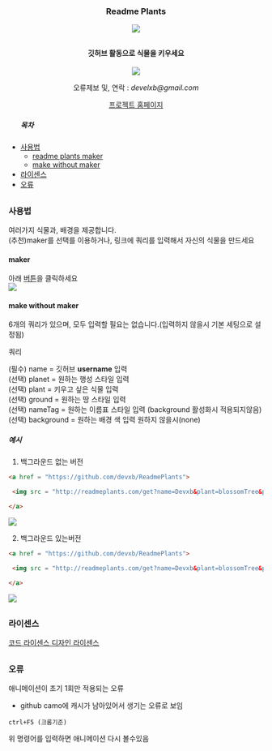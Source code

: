 
<div align="center">
    <h3> Readme Plants </h3>
    <img src = "http://readmeplants.com/get?name=Devxb&planet=blueMoon" style="object-fit:none"/>
</div>
<h2></h2>

<div align="center">
<h4> 깃허브 활동으로 식물을 키우세요 </h4>

<img src = "http://readmeplants.com/resources/svgfiles/grow.svg" style="object-fit:contain"/>

<p>오류제보 및, 연락 : <i>develxb@gmail.com</i></p>

<p><a href="http://readmeplants.com">프로젝트 홈페이지</a></p>

</div>

<ul>
<h5> 목차 </h5>
<li>
<a href="#manual">사용법</a>
<ul>
<li>
<a href="#maker">readme plants maker</a>
</li>
<li>
<a href="#makewithoutmaker">make without maker</a>
</li>
</ul>
</li>
<li>
<a href="#license">라이센스</a>
</li>
<li>
<a href="#error">오류</a>
</li>
</ul>
<h2></h2>

<h3 id="manual"> 사용법 </h3>

<p>
여러가지 식물과, 배경을 제공합니다. 
<br> (추천)maker를 선택를 이용하거나, 링크에 쿼리를 입력해서 자신의 식물을 만드세요
</p>

<h4 id="maker"> maker </h4>
아래 <a href="http://readmeplants.com/maker?name=Devxb&planet=yellowMoon&plant=blossomTree&nameTag=blackNameTag&ground=hill&background=black">버튼</a>을 클릭하세요
<br>
<a href="http://readmeplants.com/maker?name=Devxb&planet=yellowMoon&plant=blossomTree&nameTag=blackNameTag&ground=hill&background=black"><img src="http://readmeplants.com/resources/svgfiles/makeButton.svg"></img></a>

<h4 id="makewithoutmaker">make without maker</h4>
6개의 쿼리가 있으며, 모두 입력할 필요는 없습니다.(입력하지 않을시 기본 세팅으로 설정됨)

쿼리
<p>
(필수) name = 깃허브 <b>username</b> 입력
<br>
(선택) planet = 원하는 행성 스타일 입력
<br>
(선택) plant = 키우고 싶은 식물 입력
<br>
(선택) ground = 원하는 땅 스타일 입력
<br>
(선택) nameTag = 원하는 이름표 스타일 입력 (background 활성화시 적용되지않음)
<br>
(선택) background = 원하는 배경 색 입력 원하지 않을시(none)

<h5>예시</h5>

1. 백그라운드 없는 버전

```html
<a href = "https://github.com/devxb/ReadmePlants">

 <img src = "http://readmeplants.com/get?name=Devxb&plant=blossomTree&planet=eclipse&background=none"/>

</a>
```
<a href = "https://github.com/devxb/ReadmePlants">

 <img src = "http://readmeplants.com/get?name=Devxb&plant=blossomTree&planet=sunset&background=none"/>

</a>

2. 백그라운드 있는버전

```html
<a href = "https://github.com/devxb/ReadmePlants">

 <img src = "http://readmeplants.com/get?name=Devxb&plant=blossomTree&planet=eclipse&background=black"/>

</a>
```

<a href = "https://github.com/devxb/ReadmePlants">

 <img src = "http://readmeplants.com/get?name=Devxb&plant=blossomTree&planet=eclipse&background=black"/>

</a>

<h2></h2>
<h3 id="license"> 라이센스 </h3>
<a href="/LICENSE"> 코드 라이센스 </a>
<a href="/LICENSEDESIGN.md"> 디자인 라이센스 </a>
<h2></h2>
<h3 id="error">오류</h3>

애니메이션이 초기 1회만 적용되는 오류
- github camo에 캐시가 남아있어서 생기는 오류로 보임
```
ctrl+F5 (크롬기준)
```
위 명령어를 입력하면 애니메이션 다시 볼수있음
